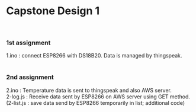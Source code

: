 # Capstone Design 1
<br/>

### 1st assignment
1.ino : connect ESP8266 with DS18B20. Data is managed by thingspeak.<br/>
<br/>

### 2nd assignment
2.ino : Temperature data is sent to thingspeak and also AWS server.<br/>
2-log.js : Receive data sent by ESP8266 on AWS server using GET method.<br/>
(2-list.js : save data send by ESP8266 temporarily in list; additional code)<br/>
